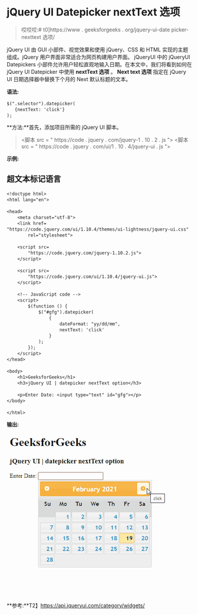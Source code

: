 # jQuery UI Datepicker nextText 选项

> 哎哎哎:# t0]https://www . geeksforgeeks . org/jquery-ui-date picker-nexttext 选项/

jQuery UI 由 GUI 小部件、视觉效果和使用 jQuery、CSS 和 HTML 实现的主题组成。jQuery 用户界面非常适合为网页构建用户界面。 jQueryUI 中的 jQueryUI Datepickers 小部件允许用户轻松直观地输入日期。在本文中，我们将看到如何在 jQuery UI Datepicker 中使用 **nextText 选项** 。 **Next text 选项** 指定在 jQuery UI 日期选择器中替换下个月的 Next 默认标题的文本。

**语法:**

```
$(".selector").datepicker(
   {nextText: 'click'}
);
```

**方法:**首先，添加项目所需的 jQuery UI 脚本。

> <link href="“https://code.jquery.com/ui/1.10.4/themes/ui-lightness/jquery-ui.css”" rel="“stylesheet”">
> <脚本 src = " https://code . jquery . com/jquery-1 . 10 . 2 . js "></脚本>
> <脚本 src = " https://code . jquery . com/ui/1 . 10 . 4/jquery-ui . js "></脚本>

**示例:**

## 超文本标记语言

```
<!doctype html>
<html lang="en">

<head>
    <meta charset="utf-8">
    <link href=
"https://code.jquery.com/ui/1.10.4/themes/ui-lightness/jquery-ui.css"
        rel="stylesheet">

    <script src=
        "https://code.jquery.com/jquery-1.10.2.js">
    </script>

    <script src=
        "https://code.jquery.com/ui/1.10.4/jquery-ui.js">
    </script>

    <!-- JavaScript code -->
    <script>
        $(function () {
            $("#gfg").datepicker(
                {
                    dateFormat: "yy/dd/mm",
                    nextText: 'click'
                }
            );
        });
    </script>
</head>

<body>
    <h1>GeeksforGeeks</h1>
    <h3>jQuery UI | datepicker nextText option</h3>

    <p>Enter Date: <input type="text" id="gfg"></p>
</body>

</html>
```

**输出:**

![](img/8f5f21b19b64194784ac32ecf2f07890.png)

**参考:**T2】https://api.jqueryui.com/category/widgets/